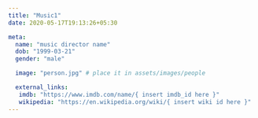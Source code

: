 ```yaml
---
title: "Music1"
date: 2020-05-17T19:13:26+05:30

meta:
  name: "music director name"
  dob: "1999-03-21"
  gender: "male"

  image: "person.jpg" # place it in assets/images/people

  external_links:
   imdb: "https://www.imdb.com/name/{ insert imdb_id here }"
   wikipedia: "https://en.wikipedia.org/wiki/{ insert wiki id here }"
---
```

